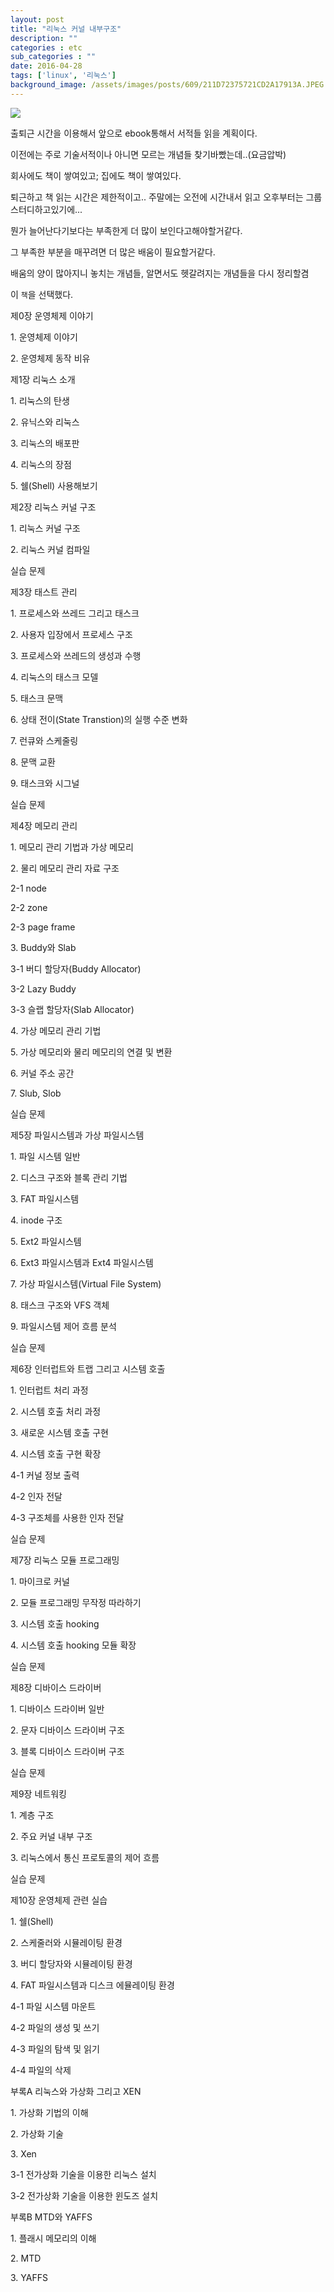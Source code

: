```yaml
---
layout: post
title: "리눅스 커널 내부구조"
description: ""
categories : etc
sub_categories : ""
date: 2016-04-28
tags: ['linux', '리눅스']
background_image: /assets/images/posts/609/211D72375721CD2A17913A.JPEG
---
```


  

![](/assets/images/posts/609/211D72375721CD2A17913A.JPEG)

  

  

  

출퇴근 시간을 이용해서 앞으로 ebook통해서 서적들 읽을 계획이다.

이전에는 주로 기술서적이나 아니면 모르는 개념들 찾기바빴는데..(요금압박)

  

회사에도 책이 쌓여있고; 집에도 책이 쌓여있다.

퇴근하고 책 읽는 시간은 제한적이고.. 주말에는 오전에 시간내서 읽고 오후부터는 그룹 스터디하고있기에...

뭔가 늘어난다기보다는 부족한게 더 많이 보인다고해야할거같다.

그 부족한 부분을 매꾸려면 더 많은 배움이 필요할거같다.

  

배움의 양이 많아지니 놓치는 개념들, 알면서도 헷갈려지는 개념들을 다시 정리할겸

이 `책`을 선택했다.

  

제0장 운영체제 이야기

1\. 운영체제 이야기

2\. 운영체제 동작 비유

  

제1장 리눅스 소개

1\. 리눅스의 탄생

2\. 유닉스와 리눅스

3\. 리눅스의 배포판

4\. 리눅스의 장점

5\. 쉘(Shell) 사용해보기

  

제2장 리눅스 커널 구조

1\. 리눅스 커널 구조

2\. 리눅스 커널 컴파일

실습 문제

  

제3장 태스트 관리

1\. 프로세스와 쓰레드 그리고 태스크

2\. 사용자 입장에서 프로세스 구조

3\. 프로세스와 쓰레드의 생성과 수행

4\. 리눅스의 태스크 모델

5\. 태스크 문맥

6\. 상태 전이(State Transtion)의 실행 수준 변화

7\. 런큐와 스케줄링

8\. 문맥 교환

9\. 태스크와 시그널

실습 문제

  

제4장 메모리 관리

1\. 메모리 관리 기법과 가상 메모리

2\. 물리 메모리 관리 자료 구조

2-1 node

2-2 zone

2-3 page frame

3\. Buddy와 Slab

3-1 버디 할당자(Buddy Allocator)

3-2 Lazy Buddy

3-3 슬랩 할당자(Slab Allocator)

4\. 가상 메모리 관리 기법

5\. 가상 메모리와 물리 메모리의 연결 및 변환

6\. 커널 주소 공간

7\. Slub, Slob

실습 문제

  

제5장 파일시스템과 가상 파일시스템

1\. 파일 시스템 일반

2\. 디스크 구조와 블록 관리 기법

3\. FAT 파일시스템

4\. inode 구조

5\. Ext2 파일시스템

6\. Ext3 파일시스템과 Ext4 파일시스템

7\. 가상 파일시스템(Virtual File System)

8\. 태스크 구조와 VFS 객체

9\. 파일시스템 제어 흐름 분석

실습 문제

  

제6장 인터럽트와 트랩 그리고 시스템 호출

1\. 인터럽트 처리 과정

2\. 시스템 호출 처리 과정

3\. 새로운 시스템 호출 구현

4\. 시스템 호출 구현 확장

4-1 커널 정보 출력

4-2 인자 전달

4-3 구조체를 사용한 인자 전달

실습 문제

  

제7장 리눅스 모듈 프로그래밍

1\. 마이크로 커널

2\. 모듈 프로그래밍 무작정 따라하기

3\. 시스템 호출 hooking

4\. 시스템 호출 hooking 모듈 확장

실습 문제

  

제8장 디바이스 드라이버

1\. 디바이스 드라이버 일반

2\. 문자 디바이스 드라이버 구조

3\. 블록 디바이스 드라이버 구조

실습 문제

  

제9장 네트워킹

1\. 계층 구조

2\. 주요 커널 내부 구조

3\. 리눅스에서 통신 프로토콜의 제어 흐름

실습 문제

  

제10장 운영체제 관련 실습

1\. 쉘(Shell)

2\. 스케줄러와 시뮬레이팅 환경

3\. 버디 할당자와 시뮬레이팅 환경

4\. FAT 파일시스템과 디스크 에뮬레이팅 환경

4-1 파일 시스템 마운트

4-2 파일의 생성 및 쓰기

4-3 파일의 탐색 및 읽기

4-4 파일의 삭제

  

부록A 리눅스와 가상화 그리고 XEN

1\. 가상화 기법의 이해

2\. 가상화 기술

3\. Xen

3-1 전가상화 기술을 이용한 리눅스 설치

3-2 전가상화 기술을 이용한 윈도즈 설치

  

부록B MTD와 YAFFS

1\. 플래시 메모리의 이해

2\. MTD

3\. YAFFS

  

  

